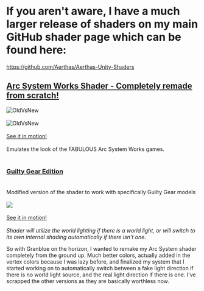 
# If you aren't aware, I have a much larger release of shaders on my main GitHub shader page which can be found here:
https://github.com/Aerthas/Aerthas-Unity-Shaders


## [Arc System Works Shader - Completely remade from scratch!](https://github.com/Aerthas/Aerthas-Unity-Shaders/blob/master/Arc%20System%20Works%20Shader/Arc%20System%20Works%20-%20Merged%20Light.shader)
![OldVsNew](https://i.imgur.com/NUNoAfp.png)<br/><br/>
![OldVsNew](https://i.imgur.com/Q1A18FX.png)<br/><br/>
[See it in motion!](https://i.imgur.com/3gExH4Y.mp4)<br/><br/>
Emulates the look of the FABULOUS Arc System Works games.<br/><br/>

### [Guilty Gear Edition](https://github.com/Aerthas/Aerthas-Unity-Shaders/blob/master/Arc%20System%20Works%20Shader/Arc%20System%20Works%20-%20Merged%20Light%20-%20Guilty%20Gear%20Edition.shader)<br/><br/>
Modified version of the shader to work with specifically Guilty Gear models<br/><br/>
![](https://i.imgur.com/RgCRe7D.png)<br/><br/>
[See it in motion!](https://i.imgur.com/nLtMTyF.mp4)<br/><br/>
*Shader will utilize the world lighting if there is a world light, or will switch to its own internal shading automatically if there isn't one.*


So with Granblue on the horizon, I wanted to remake my Arc System shader completely from the ground up. Much better colors, actually added in the vertex colors because I was lazy before, and finalized my system that I started working on to automatically switch between a fake light direction if there is no world light source, and the real light direction if there is one.
I've scrapped the other versions as they are basically worthless now.
